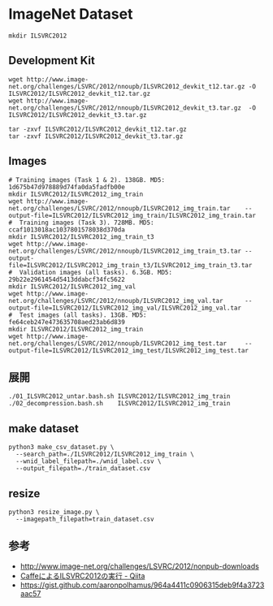 # ImageNet Dataset

```
mkdir ILSVRC2012
```

## Development Kit

```
wget http://www.image-net.org/challenges/LSVRC/2012/nnoupb/ILSVRC2012_devkit_t12.tar.gz -O ILSVRC2012/ILSVRC2012_devkit_t12.tar.gz
wget http://www.image-net.org/challenges/LSVRC/2012/nnoupb/ILSVRC2012_devkit_t3.tar.gz  -O ILSVRC2012/ILSVRC2012_devkit_t3.tar.gz
```

```
tar -zxvf ILSVRC2012/ILSVRC2012_devkit_t12.tar.gz
tar -zxvf ILSVRC2012/ILSVRC2012_devkit_t3.tar.gz
```


## Images

```
# Training images (Task 1 & 2). 138GB. MD5: 1d675b47d978889d74fa0da5fadfb00e
mkdir ILSVRC2012/ILSVRC2012_img_train
wget http://www.image-net.org/challenges/LSVRC/2012/nnoupb/ILSVRC2012_img_train.tar    --output-file=ILSVRC2012/ILSVRC2012_img_train/ILSVRC2012_img_train.tar
#  Training images (Task 3). 728MB. MD5: ccaf1013018ac1037801578038d370da
mkdir ILSVRC2012/ILSVRC2012_img_train_t3
wget http://www.image-net.org/challenges/LSVRC/2012/nnoupb/ILSVRC2012_img_train_t3.tar --output-file=ILSVRC2012/ILSVRC2012_img_train_t3/ILSVRC2012_img_train_t3.tar
#  Validation images (all tasks). 6.3GB. MD5: 29b22e2961454d5413ddabcf34fc5622
mkdir ILSVRC2012/ILSVRC2012_img_val
wget http://www.image-net.org/challenges/LSVRC/2012/nnoupb/ILSVRC2012_img_val.tar      --output-file=ILSVRC2012/ILSVRC2012_img_val/ILSVRC2012_img_val.tar
#  Test images (all tasks). 13GB. MD5: fe64ceb247e473635708aed23ab6d839
mkdir ILSVRC2012/ILSVRC2012_img_train
wget http://www.image-net.org/challenges/LSVRC/2012/nnoupb/ILSVRC2012_img_test.tar     --output-file=ILSVRC2012/ILSVRC2012_img_test/ILSVRC2012_img_test.tar
```


## 展開

```
./01_ILSVRC2012_untar.bash.sh ILSVRC2012/ILSVRC2012_img_train
./02_decompression.bash.sh    ILSVRC2012/ILSVRC2012_img_train
```


## make dataset

```
python3 make_csv_dataset.py \
  --search_path=./ILSVRC2012/ILSVRC2012_img_train \
  --wnid_label_filepath=./wnid_label.csv \
  --output_filepath=./train_dataset.csv
```


## resize

```
python3 resize_image.py \
  --imagepath_filepath=train_dataset.csv
```


## 参考
- http://www.image-net.org/challenges/LSVRC/2012/nonpub-downloads
- [CaffeによるILSVRC2012の実行 - Qiita](https://qiita.com/htsst/items/2d69428cc538b5fa7497)
- https://gist.github.com/aaronpolhamus/964a4411c0906315deb9f4a3723aac57




